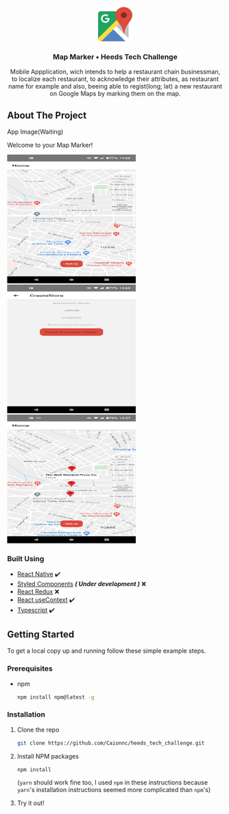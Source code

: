 <div align="center">
  <a href="https://github.com/Caionnc/heeds_tech_challenge">
    <img src="src/assets/images/googleMapsIcon.png" alt="Logo" width="80" height="80">
  </a>

<h3 align="center">Map Marker • Heeds Tech Challenge </h3>

 <p align="center">
    Mobile Appplication, wich intends to help a restaurant chain businessman, to localize each restaurant, to acknowledge their attributes, as restaurant name for example and also, beeing able to regist(long; lat) a new restaurant on Google Maps by marking them on the map.
</div>

<!-- ABOUT THE PROJECT -->

## About The Project

App Image(Waiting)

Welcome to your Map Marker!

  <img src="src/assets/images/homePage.jpeg" alt="HomePage" width="300" height="300">
  <img src="src/assets/images/createStore.jpeg" alt="Logo" width="300" height="300">
  <img src="src/assets/images/restaurantMarker.jpeg" alt="Logo" width="300" height="300">


### Built Using

- [React Native](https://reactjs.org/) :heavy_check_mark:
- [Styled Components](https://styled-components.com/) <b><i>( Under development )</i></b> :x:
- [React Redux](https://redux.js.org/) :x:
- [React useContext](https://pt-br.reactjs.org/docs/hooks-reference.html) :heavy_check_mark:
- [Typescript](https://www.typescriptlang.org/) :heavy_check_mark:

<!-- GETTING STARTED -->

## Getting Started

To get a local copy up and running follow these simple example steps.

### Prerequisites

- npm
  ```sh
  npm install npm@latest -g
  ```

### Installation

1. Clone the repo
   ```sh
   git clone https://github.com/Caionnc/heeds_tech_challenge.git
   ```
2. Install NPM packages

   ```sh
   npm install
   ```

   (`yarn` should work fine too, I used `npm` in these instructions because `yarn`'s installation instructions seemed more complicated than `npm`'s)

3. Try it out!
